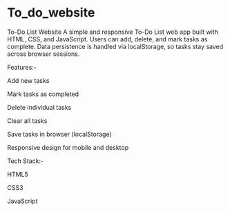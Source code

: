 # To_do_website
To-Do List Website
A simple and responsive To-Do List web app built with HTML, CSS, and JavaScript. Users can add, delete, and mark tasks as complete. Data persistence is handled via localStorage, so tasks stay saved across browser sessions.

Features:-

Add new tasks

Mark tasks as completed

Delete individual tasks

Clear all tasks

Save tasks in browser (localStorage)

Responsive design for mobile and desktop

Tech Stack:-

HTML5

CSS3

JavaScript 


